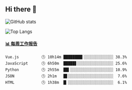 ## Hi there 👋

![GitHub stats](https://github-readme-stats.orilight.top/api?username=orilights)

![Top Langs](https://github-readme-stats.orilight.top/api/top-langs/?username=orilights&layout=compact)

<!-- waka-box start -->
#### <a href="https://gist.github.com/92c8d5b388768c10efcba86e82b7c4fb" target="_blank">📊 每周工作报告</a>
```text
Vue.js          🕓 10h14m ████████▍░░░░░░░░░░░░░ 38.3%
JavaScript      🕓 6h50m  █████▋░░░░░░░░░░░░░░░░ 25.6%
Python          🕓 2h55m  ██▍░░░░░░░░░░░░░░░░░░░ 10.9%
JSON            🕓 2h1m   █▋░░░░░░░░░░░░░░░░░░░░  7.6%
HTML            🕓 1h38m  █▎░░░░░░░░░░░░░░░░░░░░  6.1%
```
<!-- Powered by https://github.com/journey-ad/waka-box-go . -->
<!-- waka-box end -->
